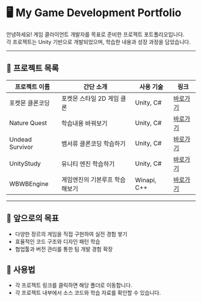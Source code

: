 # 🖥 My Game Development Portfolio

안녕하세요! 게임 클라이언트 개발자를 목표로 준비한 프로젝트 포트폴리오입니다.  
각 프로젝트는 Unity 기반으로 개발되었으며, 학습한 내용과 성장 과정을 담았습니다.  

---

## 📂 프로젝트 목록

| 프로젝트 이름   | 간단 소개                     | 사용 기술       | 링크 |
|----------------|-------------------------------|----------------|------|
| 포켓몬 클론코딩 | 포켓몬 스타일 2D 게임 클론     | Unity, C#       | [바로가기](./2D_PokemonGame) |
| Nature Quest   | 학습내용 바꿔보기              | Unity, C#       | [바로가기](./NatuerQuest) |
| Undead Survivor | 뱀서류 클론코딩 학습하기      | Unity, C#       | [바로가기](./Undead_Survivor) |
| UnityStudy    | 유니티 엔진 학습하기            | Unity, C#      | [바로가기](./UnityStudy) |
| WBWBEngine    |  게임엔진의 기본루프 학습해보기 | Winapi, C++       | [바로가기](./WBWBEngine/WBWBEngine) |
---

## 🎯 앞으로의 목표
- 다양한 장르의 게임을 직접 구현하여 실전 경험 쌓기
- 효율적인 코드 구조와 디자인 패턴 학습
- 협업툴과 버전 관리를 통한 팀 개발 경험 확장

## 📌 사용법

- 각 프로젝트 링크를 클릭하면 해당 폴더로 이동합니다.  
- 각 프로젝트 내부에서 소스 코드와 학습 자료를 확인할 수 있습니다.
